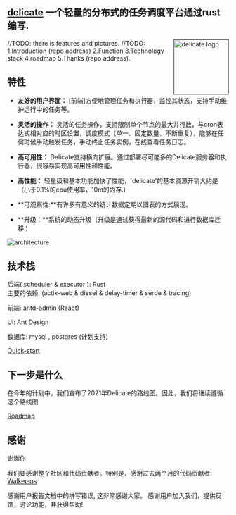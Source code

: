 ## [delicate](https://github.com/BinChengZhao/delicate) 一个轻量的分布式的任务调度平台通过rust编写.


<a href="">
    <img src="https://delicate-rs-1301941387.cos.ap-beijing.myqcloud.com/delicate-rs/delicate_logo.png"
         alt="delicate logo" title="delicate" height="125" width="125"  align="right"/>
</a>

//TODO: there is features and pictures.
//TODO: 1.Introduction (repo address) 2.Function 3.Technology stack 4.roadmap 5.Thanks (repo address).

## 特性
- **友好的用户界面：** [前端]方便地管理任务和执行器，监控其状态，支持手动维护运行中的任务等。

- **灵活的操作：** 灵活的任务操作，支持限制单个节点的最大并行数，与cron表达式相对应的时区设置，调度模式（单一、固定数量、不断重复），能够在任何时候手动触发任务，手动终止任务实例，在线查看任务日志。

- **高可用性：** Delicate支持横向扩展。通过部署尽可能多的Delicate服务器和执行器，很容易实现高可用性和性能。

- **高性能：** 轻量级和基本功能加快了性能，`delicate'的基本资源开销大约是（小于0.1%的cpu使用率，10m的内存.)

- **可观察性:**有许多有意义的统计数据定期以图表的方式展现。

- **升级：**系统的动态升级（升级是通过获得最新的源代码和进行数据库迁移.)



![architecture](https://delicate-rs-1301941387.cos.ap-beijing.myqcloud.com/delicate-rs/delicate-architecture.svg)


## 技术栈

后端( scheduler & executor ): Rust  
主要的依赖: (actix-web & diesel & delay-timer & serde & tracing)

前端: antd-admin (React)

Ui: Ant Design

数据库: mysql , postgres (计划支持)



[Quick-start](https://github.com/BinChengZhao/delicate/blob/main/doc/promotional_doc_zh_cn.md)


## 下一步是什么
在今年的计划中，我们宣布了2021年Delicate的路线图。因此，我们将继续遵循这个路线图.

[Roadmap](https://github.com/BinChengZhao/delicate/blob/main/doc/Roadmap.md)

## 感谢

谢谢你

我们要感谢整个社区和代码贡献者。特别是，感谢过去两个月的代码贡献者:
[Walker-os](https://github.com/Walker-os)


感谢用户报告文档中的拼写错误, 这非常感谢大家。
感谢用户加入我们，提供反馈，讨论功能，并获得帮助!